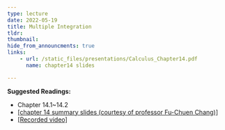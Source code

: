 ```yaml
---
type: lecture
date: 2022-05-19
title: Multiple Integration
tldr: 
thumbnail: 
hide_from_announcments: true
links: 
    - url: /static_files/presentations/Calculus_Chapter14.pdf
      name: chapter14 slides

---
```

**Suggested Readings:**
- Chapter 14.1~14.2
- [[chapter 14 summary slides (courtesy of professor Fu-Chuen Chang)]](/nsysu-EE1004A/static_files/presentations/Chap14_Summary.pdf)
- [[Recorded video]](https://youtube.com/playlist?list=PLHNZtBNWQ-87DqZtHhD5cHFEjh6we8ETe)
